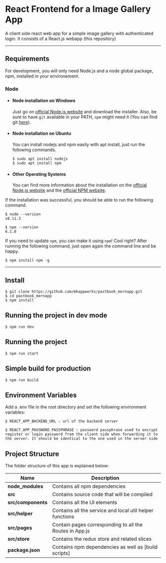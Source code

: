 # React Frontend for a Image Gallery App

A client side react web app for a simple image gallery with authenticated login. It consists of a React.js webapp (this repository)

---

## Requirements

For development, you will only need Node.js and a node global package, npm, installed in your environement.

### Node

- #### Node installation on Windows

  Just go on [official Node.js website](https://nodejs.org/) and download the installer.
  Also, be sure to have `git` available in your PATH, `npm` might need it (You can find git [here](https://git-scm.com/)).

- #### Node installation on Ubuntu

  You can install nodejs and npm easily with apt install, just run the following commands.

      $ sudo apt install nodejs
      $ sudo apt install npm

- #### Other Operating Systems
  You can find more information about the installation on the [official Node.js website](https://nodejs.org/) and the [official NPM website](https://npmjs.org/).

If the installation was successful, you should be able to run the following command.

    $ node --version
    v8.11.3

    $ npm --version
    6.1.0

If you need to update `npm`, you can make it using `npm`! Cool right? After running the following command, just open again the command line and be happy.

    $ npm install npm -g

---

## Install

    $ git clone https://github.com/mkappworks/pastbook_mernapp.git
    $ cd pastbook_mernapp
    $ npm install

## Running the project in dev mode

    $ npm run dev

## Running the project

    $ npm run start

## Simple build for production

    $ npm run build

## Environment Variables

Add a .env file in the root directory and set the following environment variables:

    $ REACT_APP_BACKEND_URL : url of the backend server

    $ REACT_APP_PASSWORD_PASSPHRASE : password passphrase used to encrypt register or login password from the client side when forwarding it to the server. It should be identical to the one used in the server side

## Project Structure

The folder structure of this app is explained below:

| Name               | Description                                              |
| ------------------ | -------------------------------------------------------- |
| **node_modules**   | Contains all npm dependencies                            |
| **src**            | Contains source code that will be compiled               |
| **src/components** | Contains all the UI elements                             |
| **src/helper**     | Contains all the service and local util helper functions |
| **src/pages**      | Contain pages corresponding to all the Routes in App.js  |
| **src/store**      | Contains the redux store and related slices              |
| **package.json**   | Contains npm dependencies as well as [build scripts]     |